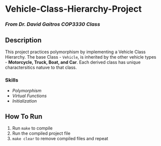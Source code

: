 # Vehicle-Class-Hierarchy-Project
### ***From Dr. David Gaitros COP3330 Class***
## Description
  This project practices polymorphism by implementing a Vehicle Class Hierarchy. The base Class - `Vehicle`, is inherited by the other vehicle types - **Motorcycle, Truck,
  Boat, and Car**. Each derived class has unique charactersitics natuve to that class.
### Skills
  - _Polymorphism_
  - _Virtual Functions_
  - _Initialization_
## How To Run
1) Run `make` to compile
2) Run the compiled project file
3) `make clear` to remove compiled files and repeat
